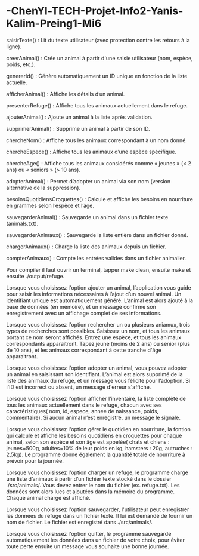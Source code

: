 # -ChenYl-TECH-Projet-Info2-Yanis-Kalim-Preing1-Mi6
saisirTexte() : Lit du texte utilisateur (avec protection contre les retours à la ligne).

creerAnimal() : Crée un animal à partir d'une saisie utilisateur (nom, espèce, poids, etc.).

genererId() : Génère automatiquement un ID unique en fonction de la liste actuelle.

afficherAnimal() : Affiche les détails d’un animal.

presenterRefuge() : Affiche tous les animaux actuellement dans le refuge.

ajouterAnimal() : Ajoute un animal à la liste après validation.

supprimerAnimal() : Supprime un animal à partir de son ID.

chercheNom() : Affiche tous les animaux correspondant à un nom donné.

chercheEspece() : Affiche tous les animaux d’une espèce spécifique.

chercheAge() : Affiche tous les animaux considérés comme « jeunes » (< 2 ans) ou « seniors » (> 10 ans).

adopterAnimal() : Permet d’adopter un animal via son nom (version alternative de la suppression).

besoinsQuotidiensCroquettes() : Calcule et affiche les besoins en nourriture en grammes selon l’espèce et l’âge.

sauvegarderAnimal() : Sauvegarde un animal dans un fichier texte (animals.txt).

sauvegarderAnimaux() : Sauvegarde la liste entière dans un fichier donné.

chargerAnimaux() : Charge la liste des animaux depuis un fichier.

compterAnimaux() : Compte les entrées valides dans un fichier animalier.

Pour compiler il faut ouvrir un terminal, tapper make clean, ensuite make et ensuite ./output/refuge.

Lorsque vous choisissez l'option ajouter un animal, l’application vous guide pour saisir les informations nécessaires à l’ajout d’un nouvel animal. Un identifiant unique est automatiquement généré. L’animal est alors ajouté à la base de données (en mémoire), et un message confirme son enregistrement avec un affichage complet de ses informations.

Lorsque vous choisissez l'option rechercher un ou plusieurs aniamux, trois types de recherches sont possibles. Saisissez un nom, et tous les animaux portant ce nom seront affichés. Entrez une espèce, et tous les animaux correspondants apparaîtront. Tapez jeune (moins de 2 ans) ou senior (plus de 10 ans), et les animaux correspondant à cette tranche d'âge apparaitront. 

Lorsque vous choisissez l'option adopter un animal, vous pouvez adopter un animal en saisissant son identifiant. L’animal est alors supprimé de la liste des animaux du refuge, et un message vous félicite pour l’adoption. Si l'ID est incorrect ou absent, un message d'erreur s'affiche.

Lorsque vous choisissez l'option afficher l’inventaire, la liste complète de tous les animaux actuellement dans le refuge, chacun avec ses caractéristiques( nom, id, espece, annee de naissance, poids, commentaire). Si aucun animal n’est enregistré, un message le signale.

Lorsque vous choisissez l'option gérer le quotidien en nourriture, la fontion qui calcule et affiche les besoins quotidiens en croquettes pour chaque animal, selon son espèce et son âge est appelée( chats et chiens : jeunes=500g, adultes=10% de leur poids en kg, hamsters : 20g, autruches : 2,5kg). Le programme donne également la quantité totale de nourriture à prévoir pour la journée.

Lorsque vous choisissez l'option charger un refuge, le programme charge une liste d’animaux à partir d’un fichier texte stocké dans le dossier ./src/animals/. Vous devez entrer le nom du fichier (ex. refuge.txt). Les données sont alors lues et ajoutées dans la mémoire du programme. Chaque animal chargé est affiché.

Lorsque vous choisissez l'option sauvegarder, l'utilisateur peut enregistrer les données du refuge dans un fichier texte. Il lui est demandé de fournir un nom de fichier. Le fichier est enregistré dans ./src/animals/.

Lorsque vous choisissez l'option quitter, le programme sauvegarde automatiquement les données dans un fichier de votre choix, pour éviter toute perte ensuite un message vous souhaite une bonne journée.



